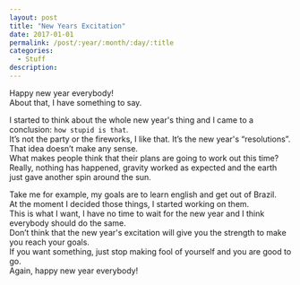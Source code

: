 ```yaml
---
layout: post
title: "New Years Excitation"
date: 2017-01-01
permalink: /post/:year/:month/:day/:title
categories:
  - Stuff
description:
---
```

Happy new year everybody!  
About that, I have something to say.  

I started to think about the whole new year's thing and I came to a conclusion: `how stupid is that`.  
It’s not the party or the fireworks, I like that. It’s the new year's “resolutions”.  
That idea doesn’t make any sense.  
What makes people think that their plans are going to work out this time?  
Really, nothing has happened, gravity worked as expected and the earth just gave another spin around the sun.  

Take me for example, my goals are to learn english and get out of Brazil.  
At the moment I decided those things, I started working on them.  
This is what I want, I have no time to wait for the new year and I think everybody should do the same.  
Don’t think that the new year's excitation will give you the strength to make you reach your goals.  
If you want something, just stop making fool of yourself and you are good to go.  
Again, happy new year everybody!
